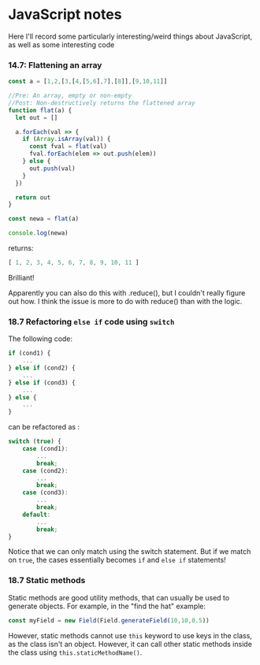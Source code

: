 # JavaScript notes

Here I'll record some particularly interesting/weird things about JavaScript, as well as some interesting code



### 14.7: Flattening an array

```javascript
const a = [1,2,[3,[4,[5,6],7],[8]],[9,10,11]]

//Pre: An array, empty or non-empty
//Post: Non-destructively returns the flattened array
function flat(a) {
  let out = []

  a.forEach(val => {
    if (Array.isArray(val)) {
      const fval = flat(val)
      fval.forEach(elem => out.push(elem))
    } else {
      out.push(val)
    }
  })

  return out
}

const newa = flat(a)

console.log(newa)
```

returns:

```javascript
[ 1, 2, 3, 4, 5, 6, 7, 8, 9, 10, 11 ]
```

Brilliant!

Apparently you can also do this with .reduce(), but I couldn't really figure out how. I think the issue is more to do with reduce() than with the logic.





### 18.7 Refactoring `else if` code using `switch`

The following code:

```javascript
if (cond1) {
    ...
} else if (cond2) {
	...
} else if (cond3) {
	...
} else {
    ...
}
```

can be refactored as :

```javascript
switch (true) {
    case (cond1):
        ...
        break;
    case (cond2):
        ...
        break;
    case (cond3):
        ...
        break;
    default:
        ...
        break;
}
```

Notice that we can only match using the switch statement. But if we match on `true`, the cases essentially becomes `if` and `else if` statements!





### 18.7 Static methods

Static methods are good utility methods, that can usually be used to generate objects. For example, in the "find the hat" example:

```javascript
const myField = new Field(Field.generateField(10,10,0.5))
```

However, static methods cannot use `this` keyword to use keys in the class, as the class isn't an object. However, it can call other static methods inside the class using `this.staticMethodName()`.



